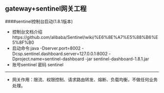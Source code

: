 gateway+sentinel网关工程
---

####sentinel控制台启动(1.8.1版本)
* 控制台文档介绍https://github.com/alibaba/Sentinel/wiki/%E6%8E%A7%E5%88%B6%E5%8F%B0
* 启动命令:java -Dserver.port=8002 -Dcsp.sentinel.dashboard.server=127.0.0.1:8002 -Dproject.name=sentinel-dashboard -jar sentinel-dashboard-1.8.1.jar
* 账号sentinel 密码 sentinel
---

* 网关作用：限流、权限控制、请求路由转发、熔断、负载均衡，不做任何业务处理。
